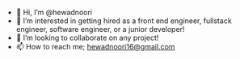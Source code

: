 - 👋 Hi, I’m @hewadnoori
- 👀 I’m interested in getting hired as a front end engineer, fullstack engineer, software engineer, or a junior developer!
- 💞️ I’m looking to collaborate on any project!
- 📫 How to reach me; hewadnoori16@gmail.com

<!---
hewadnoori/hewadnoori is a ✨ special ✨ repository because its `README.md` (this file) appears on your GitHub profile.
You can click the Preview link to take a look at your changes.
--->
